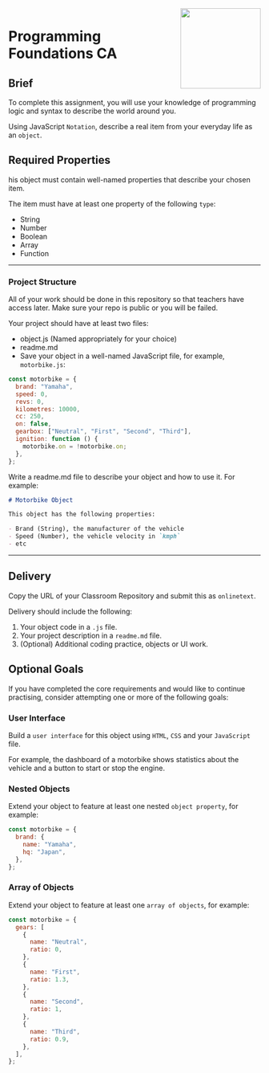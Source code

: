 <img src="./.readme/noroff-light.png" width="160" align="right">

# Programming Foundations CA

## Brief

To complete this assignment, you will use your knowledge of programming logic and syntax to describe the world around you.

Using JavaScript `Notation`, describe a real item from your everyday life as an `object`.

## Required Properties

his object must contain well-named properties that describe your chosen item.

The item must have at least one property of the following `type`:

- String
- Number
- Boolean
- Array
- Function

---

### Project Structure

All of your work should be done in this repository so that teachers have access later. Make sure your repo is public or you will be failed.

Your project should have at least two files:

- object.js (Named appropriately for your choice)
- readme.md
- Save your object in a well-named JavaScript file, for example, `motorbike.js`:

```js
const motorbike = {
  brand: "Yamaha",
  speed: 0,
  revs: 0,
  kilometres: 10000,
  cc: 250,
  on: false,
  gearbox: ["Neutral", "First", "Second", "Third"],
  ignition: function () {
    motorbike.on = !motorbike.on;
  },
};
```

Write a readme.md file to describe your object and how to use it. For example:

```md
# Motorbike Object

This object has the following properties:

- Brand (String), the manufacturer of the vehicle
- Speed (Number), the vehicle velocity in `kmph`
- etc
```

---

## Delivery

Copy the URL of your Classroom Repository and submit this as `onlinetext`.

Delivery should include the following:

1. Your object code in a `.js` file.
2. Your project description in a `readme.md` file.
3. (Optional) Additional coding practice, objects or UI work.

## Optional Goals

If you have completed the core requirements and would like to continue practising, consider attempting one or more of the following goals:

### User Interface

Build a `user interface` for this object using `HTML`, `CSS` and your `JavaScript` file.

For example, the dashboard of a motorbike shows statistics about the vehicle and a button to start or stop the engine.

### Nested Objects

Extend your object to feature at least one nested `object property`, for example:

```js
const motorbike = {
  brand: {
    name: "Yamaha",
    hq: "Japan",
  },
};
```

### Array of Objects

Extend your object to feature at least one `array of objects`, for example:

```js
const motorbike = {
  gears: [
    {
      name: "Neutral",
      ratio: 0,
    },
    {
      name: "First",
      ratio: 1.3,
    },
    {
      name: "Second",
      ratio: 1,
    },
    {
      name: "Third",
      ratio: 0.9,
    },
  ],
};
```

